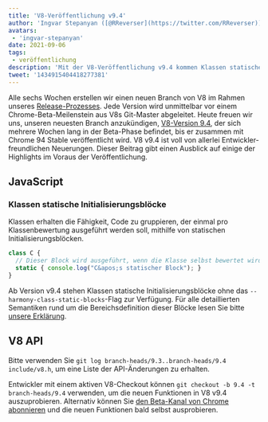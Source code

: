 ```yaml
---
title: 'V8-Veröffentlichung v9.4'
author: 'Ingvar Stepanyan ([@RReverser](https://twitter.com/RReverser))'
avatars:
 - 'ingvar-stepanyan'
date: 2021-09-06
tags:
 - veröffentlichung
description: 'Mit der V8-Veröffentlichung v9.4 kommen Klassen statische Initialisierungsblöcke zu JavaScript.'
tweet: '1434915404418277381'
---
```

Alle sechs Wochen erstellen wir einen neuen Branch von V8 im Rahmen unseres [Release-Prozesses](https://v8.dev/docs/release-process). Jede Version wird unmittelbar vor einem Chrome-Beta-Meilenstein aus V8s Git-Master abgeleitet. Heute freuen wir uns, unseren neuesten Branch anzukündigen, [V8-Version 9.4](https://chromium.googlesource.com/v8/v8.git/+log/branch-heads/9.4), der sich mehrere Wochen lang in der Beta-Phase befindet, bis er zusammen mit Chrome 94 Stable veröffentlicht wird. V8 v9.4 ist voll von allerlei Entwickler-freundlichen Neuerungen. Dieser Beitrag gibt einen Ausblick auf einige der Highlights im Voraus der Veröffentlichung.

<!--truncate-->
## JavaScript

### Klassen statische Initialisierungsblöcke

Klassen erhalten die Fähigkeit, Code zu gruppieren, der einmal pro Klassenbewertung ausgeführt werden soll, mithilfe von statischen Initialisierungsblöcken.

```javascript
class C {
  // Dieser Block wird ausgeführt, wenn die Klasse selbst bewertet wird
  static { console.log("C&apos;s statischer Block"); }
}
```

Ab Version v9.4 stehen Klassen statische Initialisierungsblöcke ohne das `--harmony-class-static-blocks`-Flag zur Verfügung. Für alle detaillierten Semantiken rund um die Bereichsdefinition dieser Blöcke lesen Sie bitte [unsere Erklärung](https://v8.dev/features/class-static-initializer-blocks).

## V8 API

Bitte verwenden Sie `git log branch-heads/9.3..branch-heads/9.4 include/v8.h`, um eine Liste der API-Änderungen zu erhalten.

Entwickler mit einem aktiven V8-Checkout können `git checkout -b 9.4 -t branch-heads/9.4` verwenden, um die neuen Funktionen in V8 v9.4 auszuprobieren. Alternativ können Sie [den Beta-Kanal von Chrome abonnieren](https://www.google.com/chrome/browser/beta.html) und die neuen Funktionen bald selbst ausprobieren.
